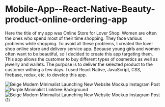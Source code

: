 # Mobile-App--React-Native-Beauty-product-online-ordering-app

Here the title of my app was Online Store for Lover Shop. Women are often the ones who spend most of their time shopping. They face various problems while shopping. To avoid all these problems, I created the lover shop online store and delivery service app. Because young girls and women often 
want to be beautiful, so I decided to create this app targeting them. This app allows the customer to 
buy different types of cosmetics as well as jewelry and wallets. The purpose is to deliver the selected 
product to the customer withing a few days.
 I used React Native, JavaScript, CSS, firebase, redux, etc. to develop this app.

![Beige Modern Minimalist Launching New Website Mockup Instagram Post](https://github.com/dnidimaneesha/Mobile-App--React-Native-Beauty-product-online-odering-app/assets/84219532/d0c6a616-8de6-496b-9114-ab62425ad24e)
![Purple Minimalist Linktree Background](https://github.com/dnidimaneesha/Mobile-App--React-Native-Beauty-product-online-odering-app/assets/84219532/d44b0a9e-8dc8-44d1-b03f-eb9bb4b27888)
![Beige Modern Minimalist Launching New Website Mockup Instagram Post (1)](https://github.com/dnidimaneesha/Mobile-App--React-Native-Beauty-product-online-odering-app/assets/84219532/c3be0312-abc5-4e64-b44f-aa492044861f)


